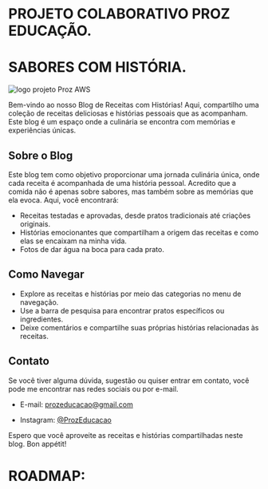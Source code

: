 # PROJETO COLABORATIVO PROZ EDUCAÇÃO.


# SABORES COM HISTÓRIA.
![logo projeto Proz AWS](https://github.com/willdev-crypto/blog/assets/137120025/6c145f75-07c6-4041-a59e-c9ce92a88cd1)


Bem-vindo ao nosso Blog de Receitas com Histórias! Aqui, compartilho uma coleção de receitas deliciosas e histórias pessoais que as acompanham. Este blog é um espaço onde a culinária se encontra com memórias e experiências únicas.

## Sobre o Blog

Este blog tem como objetivo proporcionar uma jornada culinária única, onde cada receita é acompanhada de uma história pessoal. Acredito que a comida não é apenas sobre sabores, mas também sobre as memórias que ela evoca. Aqui, você encontrará:

- Receitas testadas e aprovadas, desde pratos tradicionais até criações originais.
- Histórias emocionantes que compartilham a origem das receitas e como elas se encaixam na minha vida.
- Fotos de dar água na boca para cada prato.

## Como Navegar

- Explore as receitas e histórias por meio das categorias no menu de navegação.
- Use a barra de pesquisa para encontrar pratos específicos ou ingredientes.
- Deixe comentários e compartilhe suas próprias histórias relacionadas às receitas.



## Contato

Se você tiver alguma dúvida, sugestão ou quiser entrar em contato, você pode me encontrar nas redes sociais ou por e-mail.

- E-mail: [prozeducacao@gmail.com](mailto:seu@email.com)

- Instagram: [@ProzEducacao](https://www.instagram.com/seu_usuario/)

Espero que você aproveite as receitas e histórias compartilhadas neste blog. Bon appétit!


# ROADMAP:
